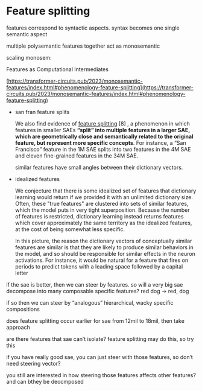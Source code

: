 # Feature splitting

features correspond to syntactic aspects. syntax becomes one single semantic aspect

multiple polysemantic features together act as monosemantic 

scaling monosem:

Features as Computational Intermediates

[https://transformer-circuits.pub/2023/monosemantic-features/index.html#phenomenology-feature-splitting](https://transformer-circuits.pub/2023/monosemantic-features/index.html#phenomenology-feature-splitting)

- san fran feature splits
    
    We also find evidence of [feature splitting](https://transformer-circuits.pub/2023/monosemantic-features/index.html#phenomenology-feature-splitting) [8] , a phenomenon in which features in smaller SAEs **“split” into multiple features in a larger SAE, which are geometrically close and semantically related to the original feature, but represent more specific concepts**. For instance, a “San Francisco” feature in the 1M SAE splits into two features in the 4M SAE and eleven fine-grained features in the 34M SAE.
    
    similar features have small angles between their dictionary vectors.
    
- idealized features
    
    We conjecture that there is some idealized set of features that dictionary learning would return if we provided it with an unlimited dictionary size. Often, these "true features" are clustered into sets of similar features, which the model puts in very tight superposition. Because the number of features is restricted, dictionary learning instead returns features which cover approximately the same territory as the idealized features, at the cost of being somewhat less specific.
    
    In this picture, the reason the dictionary vectors of conceptually similar features are similar is that they are likely to produce similar behaviors in the model, and so should be responsible for similar effects in the neuron activations. For instance, it would be natural for a feature that fires on periods to predict tokens with a leading space followed by a capital letter
    

if the sae is better, then we can steer by features. so will a very big sae decompose into many composable specific features? red dog → red, dog

if so then we can steer by “analogous” hierarchical, wacky specific compositions

does feature splitting occur earlier for sae from 12mil to 18mil, then take approach

are there features that sae can’t isolate? feature splitting may do this, so try this

if you have really good sae, you can just steer with those features, so don’t need steering vector?

you still are interested in how steering those features affects other features? and can bthey be deocmposed